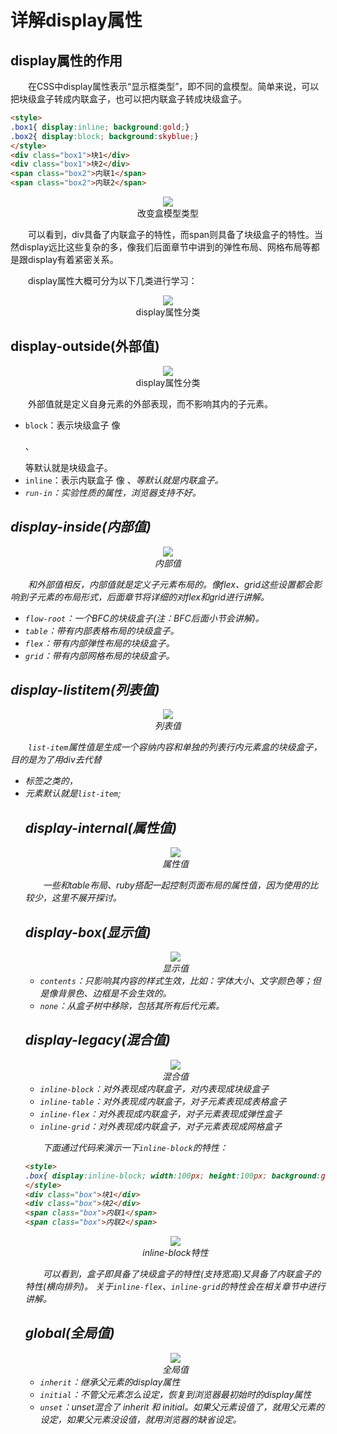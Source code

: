 # 详解display属性

## display属性的作用

&emsp;&emsp;在CSS中display属性表示“显示框类型”，即不同的盒模型。简单来说，可以把块级盒子转成内联盒子，也可以把内联盒子转成块级盒子。

```html
<style>
.box1{ display:inline; background:gold;}
.box2{ display:block; background:skyblue;}
</style>
<div class="box1">块1</div>
<div class="box1">块2</div>
<span class="box2">内联1</span>
<span class="box2">内联2</span>
```

<div align=center>
	<img src="./img/3_10_1.jpg" />
    <div>改变盒模型类型</div>
</div>

&emsp;&emsp;可以看到，div具备了内联盒子的特性，而span则具备了块级盒子的特性。当然display远比这些复杂的多，像我们后面章节中讲到的弹性布局、网格布局等都是跟display有着紧密关系。

&emsp;&emsp;display属性大概可分为以下几类进行学习：

<div align=center>
	<img src="./img/3_10_2.jpg" />
    <div>display属性分类</div>
</div>

## display-outside(外部值)

<div align=center>
	<img src="./img/3_10_3.jpg" />
    <div>display属性分类</div>
</div>

&emsp;&emsp;外部值就是定义自身元素的外部表现，而不影响其内的子元素。
- `block`：表示块级盒子 像 <p>、<div>等默认就是块级盒子。
- `inline`：表示内联盒子 像 <span>、<i>等默认就是内联盒子。
- `run-in`：实验性质的属性，浏览器支持不好。

## display-inside(内部值)

<div align=center>
	<img src="./img/3_10_4.jpg" />
    <div>内部值</div>
</div>

&emsp;&emsp;和外部值相反，内部值就是定义子元素布局的。像flex、grid这些设置都会影响到子元素的布局形式，后面章节将详细的对flex和grid进行讲解。

- `flow-root`：一个BFC的块级盒子(注：BFC后面小节会讲解)。
- `table`：带有内部表格布局的块级盒子。
- `flex`：带有内部弹性布局的块级盒子。
- `grid`：带有内部网格布局的块级盒子。

## display-listitem(列表值)

<div align=center>
	<img src="./img/3_10_5.jpg" />
    <div>列表值</div>
</div>

&emsp;&emsp;`list-item`属性值是生成一个容纳内容和单独的列表行内元素盒的块级盒子，目的是为了用div去代替<ul> <li>标签之类的，<li>元素默认就是`list-item`;

## display-internal(属性值)

<div align=center>
	<img src="./img/3_10_6.jpg" />
    <div>属性值</div>
</div>

&emsp;&emsp;一些和table布局、ruby搭配一起控制页面布局的属性值，因为使用的比较少，这里不展开探讨。

## display-box(显示值)

<div align=center>
	<img src="./img/3_10_7.jpg" />
    <div>显示值</div>
</div>

- `contents`：只影响其内容的样式生效，比如：字体大小、文字颜色等；但是像背景色、边框是不会生效的。
- `none`：从盒子树中移除，包括其所有后代元素。 

## display-legacy(混合值)

<div align=center>
	<img src="./img/3_10_8.jpg" />
    <div>混合值</div>
</div>

- `inline-block`：对外表现成内联盒子，对内表现成块级盒子
- `inline-table`：对外表现成内联盒子，对子元素表现成表格盒子
- `inline-flex`：对外表现成内联盒子，对子元素表现成弹性盒子
- `inline-grid`：对外表现成内联盒子，对子元素表现成网格盒子

&emsp;&emsp;下面通过代码来演示一下`inline-block`的特性：

```html
<style>
.box{ display:inline-block; width:100px; height:100px; background:gold;}
</style>
<div class="box">块1</div>
<div class="box">块2</div>
<span class="box">内联1</span>
<span class="box">内联2</span>
```
<div align=center>
	<img src="./img/3_10_10.jpg" />
    <div>inline-block特性</div>
</div>

&emsp;&emsp;可以看到，盒子即具备了块级盒子的特性(支持宽高)又具备了内联盒子的特性(横向排列)。 关于`inline-flex`、`inline-grid`的特性会在相关章节中进行讲解。

## global(全局值)

<div align=center>
	<img src="./img/3_10_9.jpg" />
    <div>全局值</div>
</div>

- `inherit`：继承父元素的display属性
- `initial`：不管父元素怎么设定，恢复到浏览器最初始时的display属性
- `unset`：unset混合了 inherit 和 initial。如果父元素设值了，就用父元素的设定，如果父元素没设值，就用浏览器的缺省设定。

